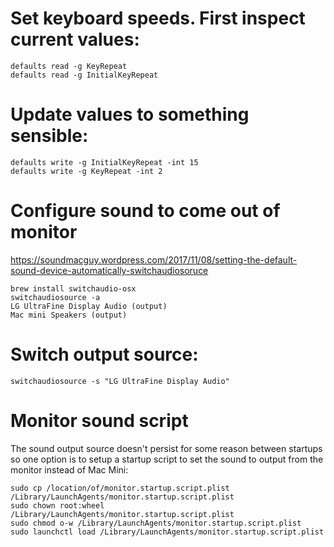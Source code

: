 
# Set keyboard speeds. First inspect current values:
```
defaults read -g KeyRepeat
defaults read -g InitialKeyRepeat
```

# Update values to something sensible:
```
defaults write -g InitialKeyRepeat -int 15
defaults write -g KeyRepeat -int 2
```

# Configure sound to come out of monitor

https://soundmacguy.wordpress.com/2017/11/08/setting-the-default-sound-device-automatically-switchaudiosoruce

```
brew install switchaudio-osx
switchaudiosource -a
LG UltraFine Display Audio (output)
Mac mini Speakers (output)
```

# Switch output source:
```
switchaudiosource -s "LG UltraFine Display Audio"
```
# Monitor sound script

The sound output source doesn't persist for some reason between startups
so one option is to setup a startup script to set the sound to output from
the monitor instead of Mac Mini:

```
sudo cp /location/of/monitor.startup.script.plist /Library/LaunchAgents/monitor.startup.script.plist
sudo chown root:wheel /Library/LaunchAgents/monitor.startup.script.plist
sudo chmod o-w /Library/LaunchAgents/monitor.startup.script.plist
sudo launchctl load /Library/LaunchAgents/monitor.startup.script.plist
```